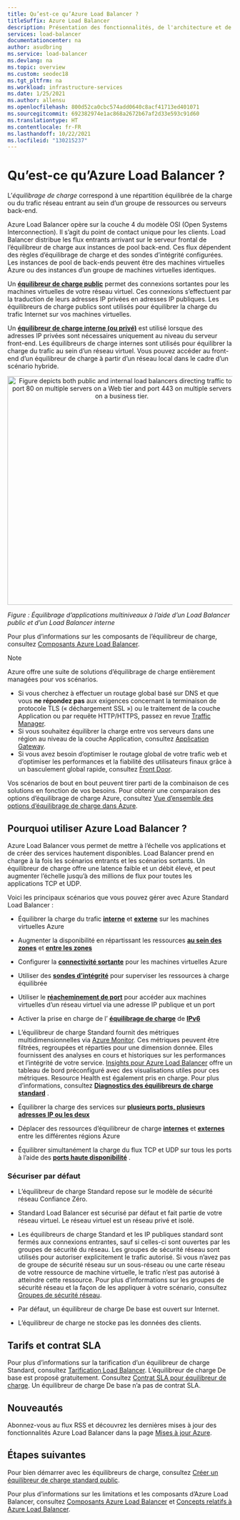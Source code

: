 ```yaml
---
title: Qu’est-ce qu’Azure Load Balancer ?
titleSuffix: Azure Load Balancer
description: Présentation des fonctionnalités, de l'architecture et de l'implémentation de l'équilibrage de charge Azure. Découvrez comment fonctionne Load Balancer et comment l’utiliser dans le cloud.
services: load-balancer
documentationcenter: na
author: asudbring
ms.service: load-balancer
ms.devlang: na
ms.topic: overview
ms.custom: seodec18
ms.tgt_pltfrm: na
ms.workload: infrastructure-services
ms.date: 1/25/2021
ms.author: allensu
ms.openlocfilehash: 800d52ca0cbc574add0640c8acf41713ed401071
ms.sourcegitcommit: 692382974e1ac868a2672b67af2d33e593c91d60
ms.translationtype: HT
ms.contentlocale: fr-FR
ms.lasthandoff: 10/22/2021
ms.locfileid: "130215237"
---
```

# <a name="what-is-azure-load-balancer"></a>Qu’est-ce qu’Azure Load Balancer ?

L’*équilibrage de charge* correspond à une répartition équilibrée de la charge ou du trafic réseau entrant au sein d’un groupe de ressources ou serveurs back-end. 

Azure Load Balancer opère sur la couche 4 du modèle OSI (Open Systems Interconnection). Il s’agit du point de contact unique pour les clients. Load Balancer distribue les flux entrants arrivant sur le serveur frontal de l’équilibreur de charge aux instances de pool back-end. Ces flux dépendent des règles d’équilibrage de charge et des sondes d’intégrité configurées. Les instances de pool de back-ends peuvent être des machines virtuelles Azure ou des instances d’un groupe de machines virtuelles identiques.

Un **[équilibreur de charge public](./components.md#frontend-ip-configurations)** permet des connexions sortantes pour les machines virtuelles de votre réseau virtuel. Ces connexions s’effectuent par la traduction de leurs adresses IP privées en adresses IP publiques. Les équilibreurs de charge publics sont utilisés pour équilibrer la charge du trafic Internet sur vos machines virtuelles.

Un **[équilibreur de charge interne (ou privé)](./components.md#frontend-ip-configurations)** est utilisé lorsque des adresses IP privées sont nécessaires uniquement au niveau du serveur front-end. Les équilibreurs de charge internes sont utilisés pour équilibrer la charge du trafic au sein d’un réseau virtuel. Vous pouvez accéder au front-end d’un équilibreur de charge à partir d’un réseau local dans le cadre d’un scénario hybride.

<p align="center">
  <img src="./media/load-balancer-overview/load-balancer.svg" alt="Figure depicts both public and internal load balancers directing traffic to port 80 on multiple servers on a Web tier and port 443 on multiple servers on a business tier." width="512" title="Azure Load Balancer">
</p>

*Figure : Équilibrage d’applications multiniveaux à l’aide d’un Load Balancer public et d’un Load Balancer interne*

Pour plus d’informations sur les composants de l’équilibreur de charge, consultez [Composants Azure Load Balancer](./components.md).

>[!NOTE]
> Azure offre une suite de solutions d’équilibrage de charge entièrement managées pour vos scénarios. 
> * Si vous cherchez à effectuer un routage global basé sur DNS et que vous **ne répondez pas** aux exigences concernant la terminaison de protocole TLS (« déchargement SSL ») ou le traitement de la couche Application ou par requête HTTP/HTTPS, passez en revue [Traffic Manager](../traffic-manager/traffic-manager-overview.md). 
> * Si vous souhaitez équilibrer la charge entre vos serveurs dans une région au niveau de la couche Application, consultez [Application Gateway](../application-gateway/overview.md).
> * Si vous avez besoin d’optimiser le routage global de votre trafic web et d’optimiser les performances et la fiabilité des utilisateurs finaux grâce à un basculement global rapide, consultez [Front Door](../frontdoor/front-door-overview.md).
> 
> Vos scénarios de bout en bout peuvent tirer parti de la combinaison de ces solutions en fonction de vos besoins.
> Pour obtenir une comparaison des options d’équilibrage de charge Azure, consultez [Vue d’ensemble des options d’équilibrage de charge dans Azure](/azure/architecture/guide/technology-choices/load-balancing-overview).


## <a name="why-use-azure-load-balancer"></a>Pourquoi utiliser Azure Load Balancer ?
Azure Load Balancer vous permet de mettre à l’échelle vos applications et de créer des services hautement disponibles. Load Balancer prend en charge à la fois les scénarios entrants et les scénarios sortants. Un équilibreur de charge offre une latence faible et un débit élevé, et peut augmenter l’échelle jusqu’à des millions de flux pour toutes les applications TCP et UDP.

Voici les principaux scénarios que vous pouvez gérer avec Azure Standard Load Balancer :

- Équilibrer la charge du trafic **[interne](./quickstart-load-balancer-standard-internal-portal.md)** et **[externe](./quickstart-load-balancer-standard-public-portal.md)** sur les machines virtuelles Azure

- Augmenter la disponibilité en répartissant les ressources **[au sein des zones](./tutorial-load-balancer-standard-public-zonal-portal.md)** et **[entre les zones](./quickstart-load-balancer-standard-public-portal.md)**

- Configurer la **[connectivité sortante](./load-balancer-outbound-connections.md)** pour les machines virtuelles Azure

- Utiliser des **[sondes d’intégrité](./load-balancer-custom-probe-overview.md)** pour superviser les ressources à charge équilibrée

- Utiliser le **[réacheminement de port](./tutorial-load-balancer-port-forwarding-portal.md)** pour accéder aux machines virtuelles d’un réseau virtuel via une adresse IP publique et un port

- Activer la prise en charge de l’ **[équilibrage de charge](./virtual-network-ipv4-ipv6-dual-stack-standard-load-balancer-powershell.md)** de **[IPv6](../virtual-network/ip-services/ipv6-overview.md)**

- L’équilibreur de charge Standard fournit des métriques multidimensionnelles via [Azure Monitor](../azure-monitor/overview.md).  Ces métriques peuvent être filtrées, regroupées et réparties pour une dimension donnée.  Elles fournissent des analyses en cours et historiques sur les performances et l’intégrité de votre service. [Insights pour Azure Load Balancer](./load-balancer-insights.md) offre un tableau de bord préconfiguré avec des visualisations utiles pour ces métriques.  Resource Health est également pris en charge. Pour plus d’informations, consultez **[Diagnostics des équilibreurs de charge standard](load-balancer-standard-diagnostics.md)** .

- Équilibrer la charge des services sur **[plusieurs ports, plusieurs adresses IP ou les deux](./load-balancer-multivip-overview.md)**

- Déplacer des ressources d’équilibreur de charge **[internes](./move-across-regions-internal-load-balancer-portal.md)** et **[externes](./move-across-regions-external-load-balancer-portal.md)** entre les différentes régions Azure

- Équilibrer simultanément la charge du flux TCP et UDP sur tous les ports à l’aide des **[ports haute disponibilité](./load-balancer-ha-ports-overview.md)** .

### <a name="secure-by-default"></a><a name="securebydefault"></a>Sécuriser par défaut

* L’équilibreur de charge Standard repose sur le modèle de sécurité réseau Confiance Zéro.

* Standard Load Balancer est sécurisé par défaut et fait partie de votre réseau virtuel. Le réseau virtuel est un réseau privé et isolé.  

* Les équilibreurs de charge Standard et les IP publiques standard sont fermés aux connexions entrantes, sauf si celles-ci sont ouvertes par les groupes de sécurité du réseau. Les groupes de sécurité réseau sont utilisés pour autoriser explicitement le trafic autorisé.  Si vous n’avez pas de groupe de sécurité réseau sur un sous-réseau ou une carte réseau de votre ressource de machine virtuelle, le trafic n’est pas autorisé à atteindre cette ressource. Pour plus d’informations sur les groupes de sécurité réseau et la façon de les appliquer à votre scénario, consultez [Groupes de sécurité réseau](../virtual-network/network-security-groups-overview.md).

* Par défaut, un équilibreur de charge De base est ouvert sur Internet. 

* L’équilibreur de charge ne stocke pas les données des clients.

## <a name="pricing-and-sla"></a>Tarifs et contrat SLA

Pour plus d’informations sur la tarification d’un équilibreur de charge Standard, consultez [Tarification Load Balancer](https://azure.microsoft.com/pricing/details/load-balancer/).
L’équilibreur de charge De base est proposé gratuitement.
Consultez [Contrat SLA pour équilibreur de charge](https://aka.ms/lbsla). Un équilibreur de charge De base n’a pas de contrat SLA.

## <a name="whats-new"></a>Nouveautés

Abonnez-vous au flux RSS et découvrez les dernières mises à jour des fonctionnalités Azure Load Balancer dans la page [Mises à jour Azure](https://azure.microsoft.com/updates/?category=networking&query=load%20balancer).

## <a name="next-steps"></a>Étapes suivantes

Pour bien démarrer avec les équilibreurs de charge, consultez [Créer un équilibreur de charge standard public](quickstart-load-balancer-standard-public-portal.md).

Pour plus d’informations sur les limitations et les composants d’Azure Load Balancer, consultez [Composants Azure Load Balancer](./components.md) et [Concepts relatifs à Azure Load Balancer](./concepts.md).